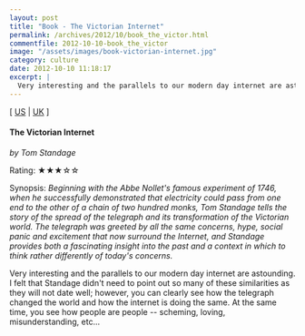 ```yaml
---
layout: post
title: "Book - The Victorian Internet"
permalink: /archives/2012/10/book_the_victor.html
commentfile: 2012-10-10-book_the_victor
image: "/assets/images/book-victorian-internet.jpg"
category: culture
date: 2012-10-10 11:18:17
excerpt: |
  Very interesting and the parallels to our modern day internet are astounding.
---
```


\[ [US](http://www.amazon.com/o/asin/0753807033) | [UK](http://www.amazon.co.uk/o/asin/0753807033) \]

#### The Victorian Internet

<em>by Tom Standage</em>

Rating: ★★★☆☆

<div class="book_synopsis" markdown="1">
Synopsis: <em>Beginning with the Abbe Nollet's famous experiment of 1746, when he successfully demonstrated that electricity could pass from one end to the other of a chain of two hundred monks, Tom Standage tells the story of the spread of the telegraph and its transformation of the Victorian world. The telegraph was greeted by all the same concerns, hype, social panic and excitement that now surround the Internet, and Standage provides both a fascinating insight into the past and a context in which to think rather differently of today's concerns.</em>
</div>

Very interesting and the parallels to our modern day internet are astounding. I felt that Standage didn't need to point out so many of these similarities as they will not date well; however, you can clearly see how the telegraph changed the world and how the internet is doing the same. At the same time, you see how people are people -- scheming, loving, misunderstanding, etc...
